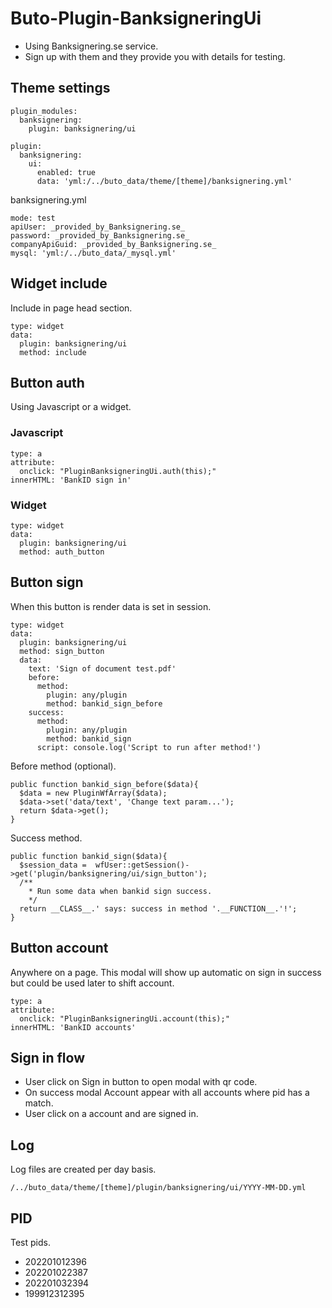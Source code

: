 # Buto-Plugin-BanksigneringUi
- Using Banksignering.se service.
- Sign up with them and they provide you with details for testing.

## Theme settings
```
plugin_modules:
  banksignering:
    plugin: banksignering/ui
```
```
plugin:
  banksignering:
    ui:
      enabled: true
      data: 'yml:/../buto_data/theme/[theme]/banksignering.yml'
```
banksignering.yml
```
mode: test
apiUser: _provided_by_Banksignering.se_
password: _provided_by_Banksignering.se_
companyApiGuid: _provided_by_Banksignering.se_
mysql: 'yml:/../buto_data/_mysql.yml'
```


## Widget include
Include in page head section.
```
type: widget
data:
  plugin: banksignering/ui
  method: include          
```

## Button auth
Using Javascript or a widget.
### Javascript
```
type: a
attribute:
  onclick: "PluginBanksigneringUi.auth(this);"
innerHTML: 'BankID sign in'
```
### Widget
```
type: widget
data:
  plugin: banksignering/ui
  method: auth_button
```

## Button sign
When this button is render data is set in session.
```
type: widget
data:
  plugin: banksignering/ui
  method: sign_button
  data:
    text: 'Sign of document test.pdf'
    before:
      method:
        plugin: any/plugin
        method: bankid_sign_before
    success:
      method:
        plugin: any/plugin
        method: bankid_sign
      script: console.log('Script to run after method!')
```
Before method (optional).
```
public function bankid_sign_before($data){
  $data = new PluginWfArray($data);
  $data->set('data/text', 'Change text param...');
  return $data->get();
}
```
Success method.
```
public function bankid_sign($data){
  $session_data =  wfUser::getSession()->get('plugin/banksignering/ui/sign_button');
  /**
    * Run some data when bankid sign success.
    */
  return __CLASS__.' says: success in method '.__FUNCTION__.'!';
}
```

## Button account
Anywhere on a page. This modal will show up automatic on sign in success but could be used later to shift account.
```
type: a
attribute:
  onclick: "PluginBanksigneringUi.account(this);"
innerHTML: 'BankID accounts'
```

## Sign in flow
- User click on Sign in button to open modal with qr code.
- On success modal Account appear with all accounts where pid has a match.
- User click on a account and are signed in.

## Log
Log files are created per day basis.
```
/../buto_data/theme/[theme]/plugin/banksignering/ui/YYYY-MM-DD.yml
```

## PID
Test pids.
- 202201012396
- 202201022387
- 202201032394
- 199912312395


